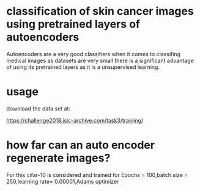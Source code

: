 # classification of skin cancer images using pretrained layers of autoencoders

Autoencoders are a very good classifiers when it comes to classifing medical images as datasets are very small there is a significant advantage of using its pretrained layers as it is a unsupervised learning.

# usage
download the data set at:

https://challenge2018.isic-archive.com/task3/training/


# how far can an auto encoder regenerate images?

For this cifar-10 is considered and trained for Epochs = 100,batch size = 250,learning rate= 0.00001,Adams optimizer

